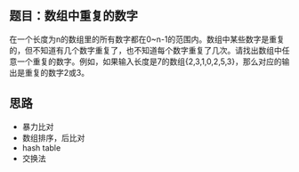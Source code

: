 ## 题目：数组中重复的数字
在一个长度为n的数组里的所有数字都在0~n-1的范围内。数组中某些数字是重复的，但不知道有几个数字重复了，也不知道每个数字重复了几次。请找出数组中任意一个重复的数字。例如，如果输入长度是7的数组{2,3,1,0,2,5,3}，那么对应的输出是重复的数字2或3。

## 思路
- 暴力比对
- 数组排序，后比对
- hash table
- 交换法